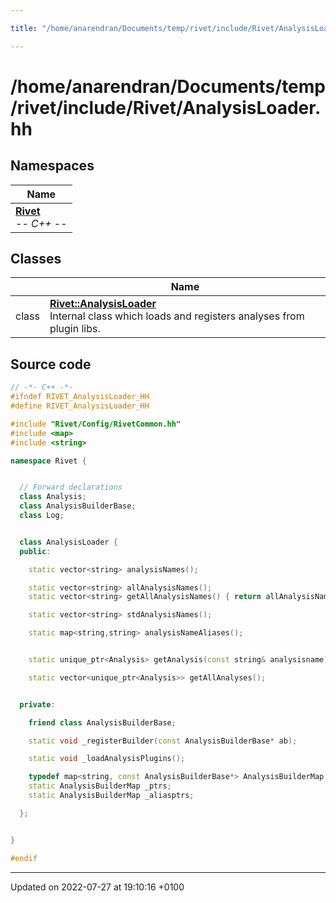 ```yaml
---

title: "/home/anarendran/Documents/temp/rivet/include/Rivet/AnalysisLoader.hh"

---
```


# /home/anarendran/Documents/temp/rivet/include/Rivet/AnalysisLoader.hh



## Namespaces

| Name           |
| -------------- |
| **[Rivet](http://example.org/namespaces/namespacerivet/)** <br>-*- C++ -*-  |

## Classes

|                | Name           |
| -------------- | -------------- |
| class | **[Rivet::AnalysisLoader](http://example.org/classes/classrivet_1_1analysisloader/)** <br>Internal class which loads and registers analyses from plugin libs.  |




## Source code

```cpp
// -*- C++ -*-
#ifndef RIVET_AnalysisLoader_HH
#define RIVET_AnalysisLoader_HH

#include "Rivet/Config/RivetCommon.hh"
#include <map>
#include <string>

namespace Rivet {


  // Forward declarations
  class Analysis;
  class AnalysisBuilderBase;
  class Log;


  class AnalysisLoader {
  public:

    static vector<string> analysisNames();

    static vector<string> allAnalysisNames();
    static vector<string> getAllAnalysisNames() { return allAnalysisNames(); }

    static vector<string> stdAnalysisNames();

    static map<string,string> analysisNameAliases();


    static unique_ptr<Analysis> getAnalysis(const string& analysisname);

    static vector<unique_ptr<Analysis>> getAllAnalyses();


  private:

    friend class AnalysisBuilderBase;

    static void _registerBuilder(const AnalysisBuilderBase* ab);

    static void _loadAnalysisPlugins();

    typedef map<string, const AnalysisBuilderBase*> AnalysisBuilderMap;
    static AnalysisBuilderMap _ptrs;
    static AnalysisBuilderMap _aliasptrs;

  };


}

#endif
```


-------------------------------

Updated on 2022-07-27 at 19:10:16 +0100
